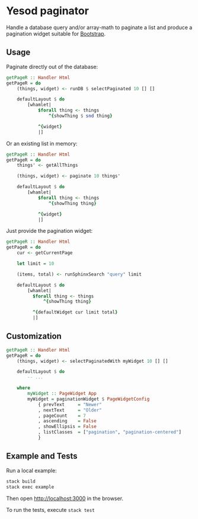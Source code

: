 # Yesod paginator

Handle a database query and/or array-math to paginate a list and produce
a pagination widget suitable for [Bootstrap][].

[bootstrap]: http://getbootstrap.com/components/#pagination

## Usage

Paginate directly out of the database:

```haskell
getPageR :: Handler Html
getPageR = do
    (things, widget) <- runDB $ selectPaginated 10 [] []

    defaultLayout $ do
        [whamlet|
            $forall thing <- things
                ^{showThing $ snd thing}

            ^{widget}
            |]
```

Or an existing list in memory:

```haskell
getPageR :: Handler Html
getPageR = do
    things' <- getAllThings

    (things, widget) <- paginate 10 things'

    defaultLayout $ do
        [whamlet|
            $forall thing <- things
                ^{showThing thing}

            ^{widget}
            |]
```

Just provide the pagination widget:

```haskell
getPageR :: Handler Html
getPageR = do
    cur <- getCurrentPage

    let limit = 10

    (items, total) <- runSphinxSearch "query" limit

    defaultLayout $ do
        [whamlet|
          $forall thing <- things
              ^{showThing thing}

          ^{defaultWidget cur limit total}
          |]
```

## Customization

```haskell
getPageR :: Handler Html
getPageR = do
    (things, widget) <- selectPaginatedWith myWidget 10 [] []

    defaultLayout $ do
        -- ...

    where
        myWidget :: PageWidget App
        myWidget = paginationWidget $ PageWidgetConfig
            { prevText     = "Newer"
            , nextText     = "Older"
            , pageCount    = 7
            , ascending    = False
            , showEllipsis = False
            , listClasses  = ["pagination", "pagination-centered"]
            }
```

## Example and Tests

Run a local example:

```bash
stack build
stack exec example
```

Then open [http://localhost:3000](http://localhost:3000/) in the browser.

To run the tests, execute `stack test`
